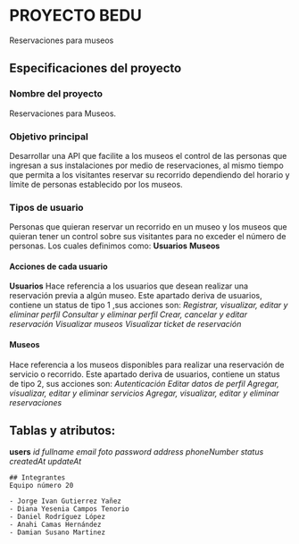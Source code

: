 # PROYECTO BEDU
Reservaciones para museos 

## Especificaciones del proyecto 
### Nombre del proyecto
Reservaciones para Museos.
### Objetivo principal
Desarrollar  una API que facilite a los museos el control de las personas que ingresan a sus instalaciones por medio de reservaciones, al mismo tiempo que permita a los visitantes reservar su recorrido dependiendo del horario y límite de personas establecido por los museos.
### Tipos de usuario
Personas que quieran reservar un recorrido en un museo y los museos que quieran tener un control sobre sus visitantes para no exceder el número de personas. Los cuales definimos como:
**Usuarios**
**Museos**
#### Acciones de cada usuario
**Usuarios**
Hace referencia a los usuarios que desean realizar una reservación previa a algún museo. Este apartado deriva de usuarios, contiene un status de tipo 1 ,sus acciones son:
*Registrar, visualizar, editar y eliminar perfil*
*Consultar y eliminar perfil*
*Crear, cancelar y editar reservación* 
*Visualizar museos*
*Visualizar ticket de reservación*
#### Museos
Hace referencia a los museos disponibles para realizar una reservación de servicio o recorrido. Este apartado deriva de usuarios, contiene un status de tipo 2, sus acciones son:
*Autenticación*
*Editar datos de perfil*
*Agregar, visualizar, editar y eliminar servicios*
*Agregar, visualizar, editar y eliminar reservaciones*


## Tablas y atributos:
**users**
*id*
*fullname*
*email*
*foto*
*password*
*address*
*phoneNumber*
*status*
*createdAt*
*updateAt*


```
## Integrantes
Equipo número 20

- Jorge Ivan Gutierrez Yañez
- Diana Yesenia Campos Tenorio
- Daniel Rodríguez López
- Anahi Camas Hernández 
- Damian Susano Martinez 
